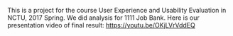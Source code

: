 This is a project for the course User Experience and Usability Evaluation in NCTU, 2017 Spring. We did analysis for 1111 Job Bank.
Here is our presentation video of final result: https://youtu.be/OKjLVrVddEQ
